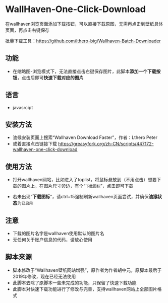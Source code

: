 # WallHaven-One-Click-Download
在wallhaven浏览页面添加下载按钮，可以直接下载原图，无需再点击到壁纸具体页面，再点击右键保存

批量下载工具：https://github.com/lthero-big/Wallhaven-Batch-Downloader



## 功能

* 在缩略图-浏览模式下，无法直接点击右键保存图片，此脚本**添加一个下载按钮**，点击后即可**快速下载对应的图片**
 
 

## 语言

* javasrcipt

  

## 安装方法

* 油候安装页面上搜索“Wallhaven Download Faster”，作者：Lthero Peter
* 或着直接点击链接下载 https://greasyfork.org/zh-CN/scripts/447172-wallhaven-one-click-download  




## 使用方法

* 打开wallhaven网站，比如进入了toplist，将鼠标悬放到（不用点击）想要下载的图片上，在图片尺寸旁边，有个“`下载图标`”，点击即可下载

* 若未出现“**下载图标**”，请ctrl+f5强制刷新wallhaven页面尝试，并确保**油猴状态**为`已启用`




## 注意

* 下载的图片名字是wallhaven使用默认的图片名
* 无任何关于账户信息的代码，请放心使用
   


## 脚本来源

* 脚本修改于“Wallhaven壁纸网站增强”，原作者为作者胡中元，原脚本最后于2019年修改，现在已经无法使用
* 此脚本去除了原脚本一些未完成的功能，只保留了快速下载功能
* 此脚本对快速下载功能进行了修改与完善，支持wallhaven网站上全部图片格式
